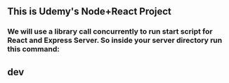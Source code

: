 ## This is Udemy's Node+React Project
### We will use a library call concurrently to run start script for React and Express Server.  So inside your server directory run this command:
## dev  

